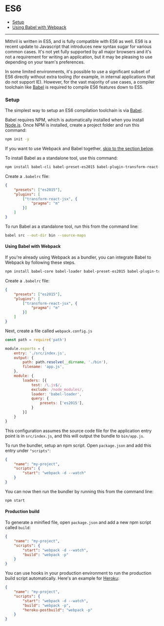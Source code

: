 # ES6

- [Setup](#setup)
- [Using Babel with Webpack](#using-babel-with-webpack)

---

Mithril is written in ES5, and is fully compatible with ES6 as well. ES6 is a recent update to Javascript that introduces new syntax sugar for various common cases. It's not yet fully supported by all major browsers and it's not a requirement for writing an application, but it may be pleasing to use depending on your team's preferences.

In some limited environments, it's possible to use a significant subset of ES6 directly without extra tooling (for example, in internal applications that do not support IE). However, for the vast majority of use cases, a compiler toolchain like [Babel](https://babeljs.io) is required to compile ES6 features down to ES5.

### Setup

The simplest way to setup an ES6 compilation toolchain is via [Babel](https://babeljs.io/).

Babel requires NPM, which is automatically installed when you install [Node.js](https://nodejs.org/en/). Once NPM is installed, create a project folder and run this command:

```bash
npm init -y
```

If you want to use Webpack and Babel together, [skip to the section below](#using-babel-with-webpack).

To install Babel as a standalone tool, use this command:

```bash
npm install babel-cli babel-preset-es2015 babel-plugin-transform-react-jsx --save-dev
```

Create a `.babelrc` file:

```json
{
	"presets": ["es2015"],
	"plugins": [
		["transform-react-jsx", {
			"pragma": "m"
		}]
	]
}
```

To run Babel as a standalone tool, run this from the command line:

```bash
babel src --out-dir bin --source-maps
```

#### Using Babel with Webpack

If you're already using Webpack as a bundler, you can integrate Babel to Webpack by following these steps.

```bash
npm install babel-core babel-loader babel-preset-es2015 babel-plugin-transform-react-jsx --save-dev
```

Create a `.babelrc` file:

```json
{
	"presets": ["es2015"],
	"plugins": [
		["transform-react-jsx", {
			"pragma": "m"
		}]
	]
}
```

Next, create a file called `webpack.config.js`

```javascript
const path = require('path')

module.exports = {
	entry: './src/index.js',
	output: {
		path: path.resolve(__dirname, './bin'),
		filename: 'app.js',
	},
	module: {
		loaders: [{
			test: /\.js$/,
			exclude: /node_modules/,
			loader: 'babel-loader',
			query: {
				presets: ['es2015'],
			}
		}]
	}
}
```

This configuration assumes the source code file for the application entry point is in `src/index.js`, and this will output the bundle to `bin/app.js`.

To run the bundler, setup an npm script. Open `package.json` and add this entry under `"scripts"`:

```json
{
	"name": "my-project",
	"scripts": {
		"start": "webpack -d --watch"
	}
}
```

You can now then run the bundler by running this from the command line:

```bash
npm start
```

#### Production build

To generate a minified file, open `package.json` and add a new npm script called `build`:

```json
{
	"name": "my-project",
	"scripts": {
		"start": "webpack -d --watch",
		"build": "webpack -p"
	}
}
```

You can use hooks in your production environment to run the production build script automatically. Here's an example for [Heroku](https://www.heroku.com/):

```json
{
	"name": "my-project",
	"scripts": {
		"start": "webpack -d --watch",
		"build": "webpack -p",
		"heroku-postbuild": "webpack -p"
	}
}
```
